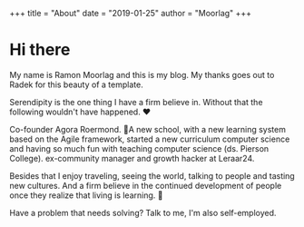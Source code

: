 +++
title = "About"
date = "2019-01-25"
author = "Moorlag"
+++

# Hi there

My name is Ramon Moorlag and this is my blog. My thanks goes out to Radek for this beauty of a template.

Serendipity is the one thing I have a firm believe in. Without that the following wouldn't have happened. ❤️

Co-founder Agora Roermond. 🚀A new school, with a new learning system based on the Agile framework, started a new curriculum computer science and having so much fun with teaching computer science (ds. Pierson College). ex-community manager and growth hacker at Leraar24.

Besides that I enjoy traveling, seeing the world, talking to people and tasting new cultures. And a firm believe in the continued development of people once they realize that living is learning. 🥳

Have a problem that needs solving? Talk to me, I'm also self-employed.
